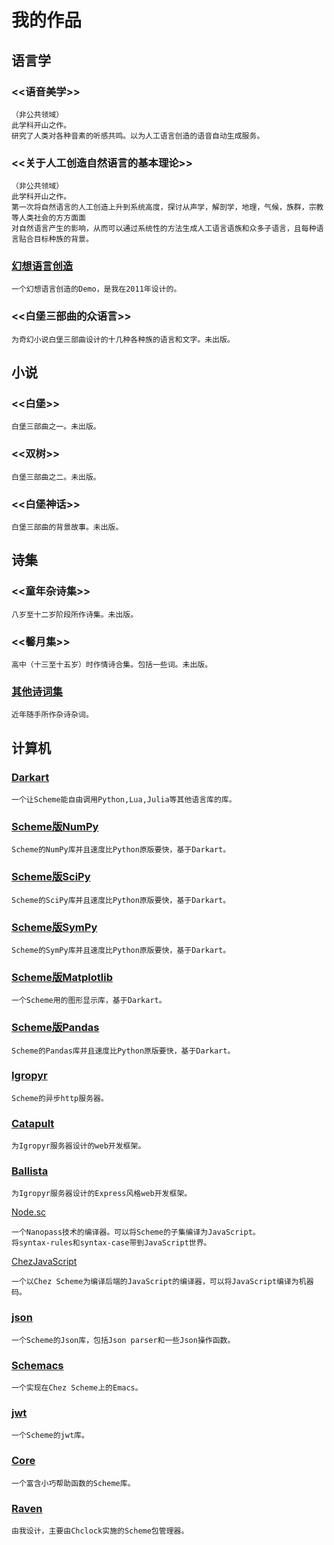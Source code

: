 # 我的作品

## 语言学

### <<语音美学>>

```
（非公共领域）
此学科开山之作。
研究了人类对各种音素的听感共鸣。以为人工语言创造的语音自动生成服务。
```

### <<关于人工创造自然语言的基本理论>>

```
（非公共领域）
此学科开山之作。
第一次将自然语言的人工创造上升到系统高度，探讨从声学，解剖学，地理，气候，族群，宗教等人类社会的方方面面
对自然语言产生的影响，从而可以通过系统性的方法生成人工语言语族和众多子语言，且每种语言贴合目标种族的背景。
```

### [幻想语言创造](guenchi.github.io/language-creating)

```
一个幻想语言创造的Demo，是我在2011年设计的。
```

### <<白堡三部曲的众语言>>

```
为奇幻小说白堡三部曲设计的十几种各种族的语言和文字。未出版。
```

## 小说

### <<白堡>>

```
白堡三部曲之一。未出版。
```

### <<双树>>

```
白堡三部曲之二。未出版。
```

### <<白堡神话>>

```
白堡三部曲的背景故事。未出版。
```

## 诗集

### <<童年杂诗集>>

```
八岁至十二岁阶段所作诗集。未出版。
```

### <<馨月集>>

```
高中（十三至十五岁）时作情诗合集。包括一些词。未出版。
```

### [其他诗词集](otherpoems.md)

```
近年随手所作杂诗杂词。
```

## 计算机

### [Darkart](guenchi.github.io/Darkart)

```
一个让Scheme能自由调用Python,Lua,Julia等其他语言库的库。
```

### [Scheme版NumPy](guenchi.github.io/NumPy)

```
Scheme的NumPy库并且速度比Python原版要快，基于Darkart。
```

### [Scheme版SciPy](guenchi.github.io/SciPy)

```
Scheme的SciPy库并且速度比Python原版要快，基于Darkart。
```

### [Scheme版SymPy](guenchi.github.io/SymPy)

```
Scheme的SymPy库并且速度比Python原版要快，基于Darkart。
```


### [Scheme版Matplotlib](guenchi.github.io/Matplotlib)

```
一个Scheme用的图形显示库，基于Darkart。
```

### [Scheme版Pandas](guenchi.github.io/Pandas)

```
Scheme的Pandas库并且速度比Python原版要快，基于Darkart。
```

### [Igropyr](guenchi.github.io/Igropyr)

```
Scheme的异步http服务器。
```

### [Catapult](github.com/guenchi/catapult)

```
为Igropyr服务器设计的web开发框架。
```

### [Ballista](github.com/guenchi/ballista)

```
为Igropyr服务器设计的Express风格web开发框架。
```

[Node.sc](github.com/guenchi/node.sc)

```
一个Nanopass技术的编译器。可以将Scheme的子集编译为JavaScript。
将syntax-rules和syntax-case带到JavaScript世界。
```

[ChezJavaScript](github.com/guenchi/chezjavascript)

```
一个以Chez Scheme为编译后端的JavaScript的编译器，可以将JavaScript编译为机器码。
```

### [json](github.com/guenchi/json)

```
一个Scheme的Json库，包括Json parser和一些Json操作函数。
```

### [Schemacs](github.com/guenchi/schemacs)

```
一个实现在Chez Scheme上的Emacs。
```

### [jwt](github.com/guenchi/jwt)

```
一个Scheme的jwt库。
```

### [Core](guenchi.github.io/Core)

```
一个富含小巧帮助函数的Scheme库。
```

### [Raven](guenchi.github.io/Raven)

```
由我设计，主要由Chclock实施的Scheme包管理器。
```

